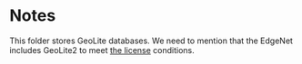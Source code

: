 # Notes

This folder stores GeoLite databases. We need to mention that the EdgeNet includes GeoLite2 to meet [the license](https://dev.maxmind.com/geoip/geoip2/geolite2/#License) conditions.